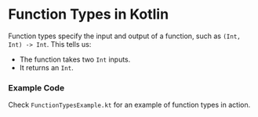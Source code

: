 # Function Types in Kotlin

Function types specify the input and output of a function, such as `(Int, Int) -> Int`. This tells us:
- The function takes two `Int` inputs.
- It returns an `Int`.

### Example Code
Check `FunctionTypesExample.kt` for an example of function types in action.